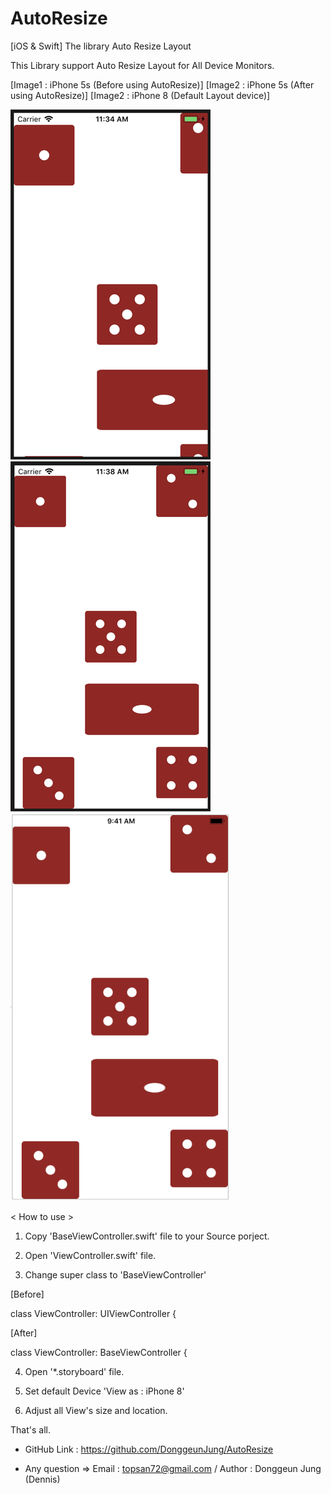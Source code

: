 # AutoResize
[iOS &amp; Swift] The library Auto Resize Layout

This Library support Auto Resize Layout for All Device Monitors.


[Image1 : iPhone 5s (Before using AutoResize)]
[Image2 : iPhone 5s (After using AutoResize)]
[Image2 : iPhone 8 (Default Layout device)]
<div>
<img src="https://github.com/DonggeunJung/AutoResize/blob/master/ScreenCapture/AutoResize_iP5s1.png?raw=true width="400px"></img>
<img src="https://github.com/DonggeunJung/AutoResize/blob/master/ScreenCapture/AutoResize_iP5s2.png?raw=true width="400px"></img>
<img src="https://github.com/DonggeunJung/AutoResize/blob/master/ScreenCapture/AutoResize_IB.png" width="350px"></img>
</div>


< How to use >

1. Copy 'BaseViewController.swift' file to your Source porject.

2. Open 'ViewController.swift' file.

3. Change super class to 'BaseViewController'

[Before]

class ViewController: UIViewController {


[After]

class ViewController: BaseViewController {

4. Open '*.storyboard' file.

5. Set default Device 'View as : iPhone 8'

6. Adjust all View's size and location.

That's all.

* GitHub Link : https://github.com/DonggeunJung/AutoResize

* Any question
 => Email : topsan72@gmail.com
 / Author : Donggeun Jung (Dennis)
